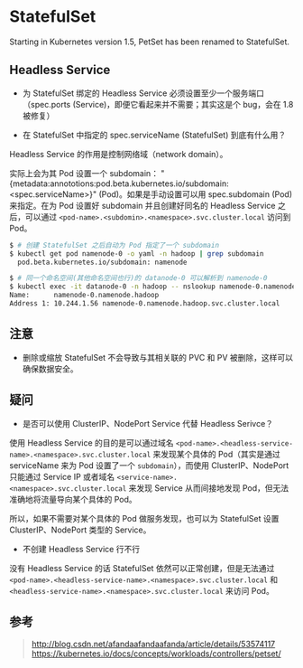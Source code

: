 # StatefulSet

Starting in Kubernetes version 1.5, PetSet has been renamed to StatefulSet.

## Headless Service

* 为 StatefulSet 绑定的 Headless Service 必须设置至少一个服务端口（spec.ports (Service)，即便它看起来并不需要；其实这是个 bug，会在 1.8 被修复）

* 在 StatefulSet 中指定的 spec.serviceName (StatefulSet) 到底有什么用？

Headless Service 的作用是控制网络域（network domain）。

实际上会为其 Pod 设置一个 subdomain： "{metadata:annototions:pod.beta.kubernetes.io/subdomain: <spec.serviceName>}" (Pod)。如果是手动设置可以用 spec.subdomain (Pod) 来指定。在为 Pod 设置好 subdomain 并且创建好同名的 Headless Service 之后，可以通过 `<pod-name>.<subdomin>.<namespace>.svc.cluster.local` 访问到 Pod。


```bash
$ # 创建 StatefulSet 之后自动为 Pod 指定了一个 subdomain
$ kubectl get pod namenode-0 -o yaml -n hadoop | grep subdomain
  pod.beta.kubernetes.io/subdomain: namenode

$ # 同一个命名空间(其他命名空间也行)的 datanode-0 可以解析到 namenode-0
$ kubectl exec -it datanode-0 -n hadoop -- nslookup namenode-0.namenode.hadoop
Name:      namenode-0.namenode.hadoop
Address 1: 10.244.1.56 namenode-0.namenode.hadoop.svc.cluster.local
```

## 注意

* 删除或缩放 StatefulSet 不会导致与其相关联的 PVC 和 PV 被删除，这样可以确保数据安全。

## 疑问

* 是否可以使用 ClusterIP、NodePort Service 代替 Headless Serivce？

使用 Headless Service 的目的是可以通过域名 `<pod-name>.<headless-service-name>.<namespace>.svc.cluster.local` 来发现某个具体的 Pod（其实是通过 serviceName 来为 Pod 设置了一个 `subdomain`），而使用 ClusterIP、NodePort 只能通过 Service IP 或者域名 `<service-name>.<namespace>.svc.cluster.local` 来发现 Service 从而间接地发现 Pod，但无法准确地将流量导向某个具体的 Pod。

所以，如果不需要对某个具体的 Pod 做服务发现，也可以为 StatefulSet 设置 ClusterIP、NodePort 类型的 Service。

* 不创建 Headless Service 行不行

没有 Headless Service 的话 StatefulSet 依然可以正常创建，但是无法通过 `<pod-name>.<headless-service-name>.<namespace>.svc.cluster.local` 和 `<headless-service-name>.<namespace>.svc.cluster.local` 来访问 Pod。


## 参考

> http://blog.csdn.net/afandaafandaafanda/article/details/53574117
> https://kubernetes.io/docs/concepts/workloads/controllers/petset/